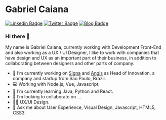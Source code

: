 # Gabriel Caiana

[![Linkedin Badge](https://img.shields.io/badge/-LinkedIn-blue?style=flat&logo=LinkedIn&logoColor=white)](https://www.linkedin.com/in/gabrielcaiana)
[![Twitter Badge](https://img.shields.io/badge/-Twitter-1ca0f1?style=flat&logo=Twitter&logoColor=white)](https://twitter.com/gabrielgueedes)
[![Blog Badge](https://img.shields.io/badge/Blog-gabrielcaiana-black)](https://gabrielcaiana.com)

### Hi there 👋

My name is Gabriel Caiana, currently working with Development Front-End and also working as a UX / UI Designer, I like to work with companies that have design and UX as an important part of their business, in addition to collaborating between designers and other parts of company.


- 🔭 I’m currently working on [Signa](https://signainfo.com.br) and [Angis](https://angis.com.br) as Head of Innovation, a company and startup from São Paulo, Brazil.
- 💻 Working with Node.js, Vue, Javascript.
- 🌱 I’m currently learning Java, Python and React.
- 👯 I’m looking to collaborate on ...
- 🤘🏻 UX/UI Design.
- 💬 Ask me about User Experience, Visual Design, Javascript, HTML5, CSS3.

